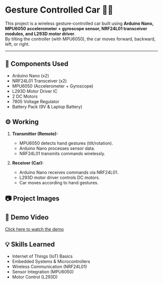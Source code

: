 # Gesture Controlled Car 🚗🤖

This project is a wireless gesture-controlled car built using **Arduino Nano, MPU6050 accelerometer + gyroscope sensor, NRF24L01 transceiver modules, and L293D motor driver**.  
By tilting the controller (with MPU6050), the car moves forward, backward, left, or right.

---

## 🔧 Components Used
- Arduino Nano (x2)
- NRF24L01 Transceiver (x2)
- MPU6050 (Accelerometer + Gyroscope)
- L293D Motor Driver IC
- 2 DC Motors
- 7805 Voltage Regulator
- Battery Pack (9V & Laptop Battery)


## ⚙️ Working
1. **Transmitter (Remote):**
   - MPU6050 detects hand gestures (tilt/rotation).
   - Arduino Nano processes sensor data.
   - NRF24L01 transmits commands wirelessly.

2. **Receiver (Car):**
   - Arduino Nano receives commands via NRF24L01.
   - L293D motor driver controls DC motors.
   - Car moves according to hand gestures.


## 📷 Project Images



## 🎥 Demo Video
[Click here to watch the demo](your-link-here)


## 💡 Skills Learned
- Internet of Things (IoT) Basics  
- Embedded Systems & Microcontrollers  
- Wireless Communication (NRF24L01)  
- Sensor Integration (MPU6050)  
- Motor Control (L293D)
  
